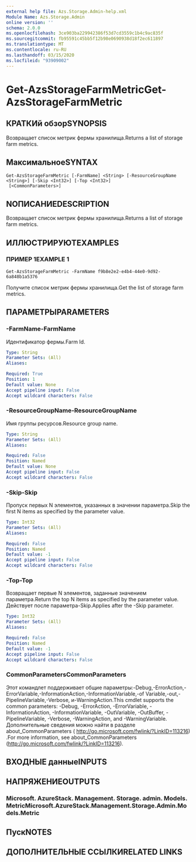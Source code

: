 ```yaml
---
external help file: Azs.Storage.Admin-help.xml
Module Name: Azs.Storage.Admin
online version: ''
schema: 2.0.0
ms.openlocfilehash: 3ce903ba229942386f53d7cd3559c1b4c9ac835f
ms.sourcegitcommit: fb95591c45bb5f12b98e0690938d18f2ec611897
ms.translationtype: MT
ms.contentlocale: ru-RU
ms.lasthandoff: 03/15/2020
ms.locfileid: "93909002"
---
```

# <span data-ttu-id="22a52-101">Get-AzsStorageFarmMetric</span><span class="sxs-lookup"><span data-stu-id="22a52-101">Get-AzsStorageFarmMetric</span></span>

## <span data-ttu-id="22a52-102">КРАТКИй обзор</span><span class="sxs-lookup"><span data-stu-id="22a52-102">SYNOPSIS</span></span>
<span data-ttu-id="22a52-103">Возвращает список метрик фермы хранилища.</span><span class="sxs-lookup"><span data-stu-id="22a52-103">Returns a list of storage farm metrics.</span></span>

## <span data-ttu-id="22a52-104">Максимальное</span><span class="sxs-lookup"><span data-stu-id="22a52-104">SYNTAX</span></span>

```
Get-AzsStorageFarmMetric [-FarmName] <String> [-ResourceGroupName <String>] [-Skip <Int32>] [-Top <Int32>]
 [<CommonParameters>]
```

## <span data-ttu-id="22a52-105">NОПИСАНИЕ</span><span class="sxs-lookup"><span data-stu-id="22a52-105">DESCRIPTION</span></span>
<span data-ttu-id="22a52-106">Возвращает список метрик фермы хранилища.</span><span class="sxs-lookup"><span data-stu-id="22a52-106">Returns a list of storage farm metrics.</span></span>

## <span data-ttu-id="22a52-107">ИЛЛЮСТРИРУЮТ</span><span class="sxs-lookup"><span data-stu-id="22a52-107">EXAMPLES</span></span>

### <span data-ttu-id="22a52-108">ПРИМЕР 1</span><span class="sxs-lookup"><span data-stu-id="22a52-108">EXAMPLE 1</span></span>
```
Get-AzsStorageFarmMetric -FarmName f9b8e2e2-e4b4-44e0-9d92-6a848b1a5376
```

<span data-ttu-id="22a52-109">Получите список метрик фермы хранилища.</span><span class="sxs-lookup"><span data-stu-id="22a52-109">Get the list of storage farm metrics.</span></span>

## <span data-ttu-id="22a52-110">ПАРАМЕТРЫ</span><span class="sxs-lookup"><span data-stu-id="22a52-110">PARAMETERS</span></span>

### <span data-ttu-id="22a52-111">-FarmName</span><span class="sxs-lookup"><span data-stu-id="22a52-111">-FarmName</span></span>
<span data-ttu-id="22a52-112">Идентификатор фермы.</span><span class="sxs-lookup"><span data-stu-id="22a52-112">Farm Id.</span></span>

```yaml
Type: String
Parameter Sets: (All)
Aliases:

Required: True
Position: 1
Default value: None
Accept pipeline input: False
Accept wildcard characters: False
```

### <span data-ttu-id="22a52-113">-ResourceGroupName</span><span class="sxs-lookup"><span data-stu-id="22a52-113">-ResourceGroupName</span></span>
<span data-ttu-id="22a52-114">Имя группы ресурсов.</span><span class="sxs-lookup"><span data-stu-id="22a52-114">Resource group name.</span></span>

```yaml
Type: String
Parameter Sets: (All)
Aliases:

Required: False
Position: Named
Default value: None
Accept pipeline input: False
Accept wildcard characters: False
```

### <span data-ttu-id="22a52-115">-Skip</span><span class="sxs-lookup"><span data-stu-id="22a52-115">-Skip</span></span>
<span data-ttu-id="22a52-116">Пропуск первых N элементов, указанных в значении параметра.</span><span class="sxs-lookup"><span data-stu-id="22a52-116">Skip the first N items as specified by the parameter value.</span></span>

```yaml
Type: Int32
Parameter Sets: (All)
Aliases:

Required: False
Position: Named
Default value: -1
Accept pipeline input: False
Accept wildcard characters: False
```

### <span data-ttu-id="22a52-117">-Top</span><span class="sxs-lookup"><span data-stu-id="22a52-117">-Top</span></span>
<span data-ttu-id="22a52-118">Возвращает первые N элементов, заданные значением параметра.</span><span class="sxs-lookup"><span data-stu-id="22a52-118">Return the top N items as specified by the parameter value.</span></span>
<span data-ttu-id="22a52-119">Действует после параметра-Skip.</span><span class="sxs-lookup"><span data-stu-id="22a52-119">Applies after the -Skip parameter.</span></span>

```yaml
Type: Int32
Parameter Sets: (All)
Aliases:

Required: False
Position: Named
Default value: -1
Accept pipeline input: False
Accept wildcard characters: False
```

### <span data-ttu-id="22a52-120">CommonParameters</span><span class="sxs-lookup"><span data-stu-id="22a52-120">CommonParameters</span></span>
<span data-ttu-id="22a52-121">Этот командлет поддерживает общие параметры:-Debug,-ErrorAction,-ErrorVariable,-InformationAction,-InformationVariable,-of Variable,-out,-PipelineVariable,-Verbose, и-WarningAction.</span><span class="sxs-lookup"><span data-stu-id="22a52-121">This cmdlet supports the common parameters: -Debug, -ErrorAction, -ErrorVariable, -InformationAction, -InformationVariable, -OutVariable, -OutBuffer, -PipelineVariable, -Verbose, -WarningAction, and -WarningVariable.</span></span> <span data-ttu-id="22a52-122">Дополнительные сведения можно найти в разделе about_CommonParameters ( http://go.microsoft.com/fwlink/?LinkID=113216) .</span><span class="sxs-lookup"><span data-stu-id="22a52-122">For more information, see about_CommonParameters (http://go.microsoft.com/fwlink/?LinkID=113216).</span></span>

## <span data-ttu-id="22a52-123">ВХОДНЫЕ данные</span><span class="sxs-lookup"><span data-stu-id="22a52-123">INPUTS</span></span>

## <span data-ttu-id="22a52-124">НАПРЯЖЕНИЕ</span><span class="sxs-lookup"><span data-stu-id="22a52-124">OUTPUTS</span></span>

### <span data-ttu-id="22a52-125">Microsoft. AzureStack. Management. Storage. admin. Models. Metric</span><span class="sxs-lookup"><span data-stu-id="22a52-125">Microsoft.AzureStack.Management.Storage.Admin.Models.Metric</span></span>

## <span data-ttu-id="22a52-126">Пуск</span><span class="sxs-lookup"><span data-stu-id="22a52-126">NOTES</span></span>

## <span data-ttu-id="22a52-127">ДОПОЛНИТЕЛЬНЫЕ ССЫЛКИ</span><span class="sxs-lookup"><span data-stu-id="22a52-127">RELATED LINKS</span></span>

